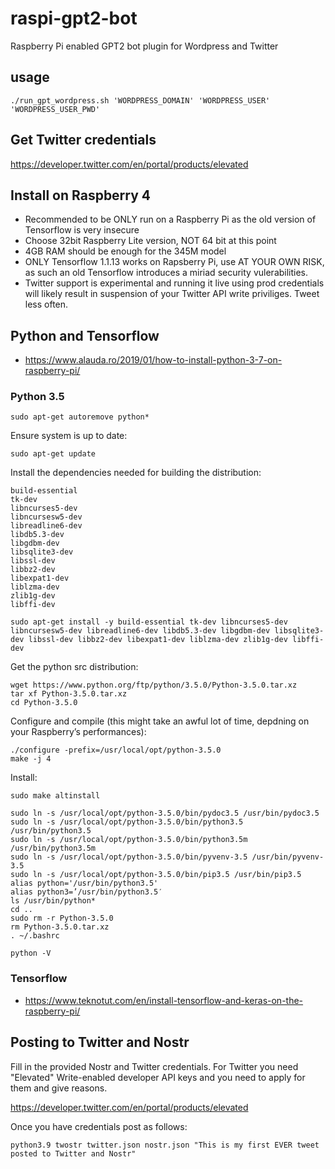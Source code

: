 # raspi-gpt2-bot
Raspberry Pi enabled GPT2 bot plugin for Wordpress and Twitter

## usage
```
./run_gpt_wordpress.sh 'WORDPRESS_DOMAIN' 'WORDPRESS_USER' 'WORDPRESS_USER_PWD'
```

## Get Twitter credentials
https://developer.twitter.com/en/portal/products/elevated

## Install on Raspberry 4
- Recommended to be ONLY run on a Raspberry Pi as the old version of Tensorflow
  is very insecure
- Choose 32bit Raspberry Lite version, NOT 64 bit at this point
- 4GB RAM should be enough for the 345M model
- ONLY Tensorflow 1.1.13 works on Rapsberry Pi, use AT YOUR OWN RISK,
  as such an old Tensorflow introduces a miriad security vulerabilities.
- Twitter support is experimental and running it live using prod credentials will
  likely result in suspension of your Twitter API write priviliges. Tweet less often.

## Python and Tensorflow
- https://www.alauda.ro/2019/01/how-to-install-python-3-7-on-raspberry-pi/
### Python 3.5
```
sudo apt-get autoremove python*
```
Ensure system is up to date:
```
sudo apt-get update
```
Install the dependencies needed for building the distribution:

    build-essential
    tk-dev
    libncurses5-dev
    libncursesw5-dev
    libreadline6-dev
    libdb5.3-dev
    libgdbm-dev
    libsqlite3-dev
    libssl-dev
    libbz2-dev
    libexpat1-dev
    liblzma-dev
    zlib1g-dev
    libffi-dev
```
sudo apt-get install -y build-essential tk-dev libncurses5-dev libncursesw5-dev libreadline6-dev libdb5.3-dev libgdbm-dev libsqlite3-dev libssl-dev libbz2-dev libexpat1-dev liblzma-dev zlib1g-dev libffi-dev
```
Get the python src distribution:
```
wget https://www.python.org/ftp/python/3.5.0/Python-3.5.0.tar.xz
tar xf Python-3.5.0.tar.xz
cd Python-3.5.0
```
Configure and compile (this might take an awful lot of time, depdning on your Raspberry’s performances):
```
./configure -prefix=/usr/local/opt/python-3.5.0
make -j 4
```
Install:

```
sudo make altinstall
```

```
sudo ln -s /usr/local/opt/python-3.5.0/bin/pydoc3.5 /usr/bin/pydoc3.5
sudo ln -s /usr/local/opt/python-3.5.0/bin/python3.5 /usr/bin/python3.5
sudo ln -s /usr/local/opt/python-3.5.0/bin/python3.5m /usr/bin/python3.5m
sudo ln -s /usr/local/opt/python-3.5.0/bin/pyvenv-3.5 /usr/bin/pyvenv-3.5
sudo ln -s /usr/local/opt/python-3.5.0/bin/pip3.5 /usr/bin/pip3.5
alias python='/usr/bin/python3.5'
alias python3=’/usr/bin/python3.5′
ls /usr/bin/python*
cd ..
sudo rm -r Python-3.5.0
rm Python-3.5.0.tar.xz
. ~/.bashrc

python -V
```
### Tensorflow
- https://www.teknotut.com/en/install-tensorflow-and-keras-on-the-raspberry-pi/



## Posting to Twitter and Nostr
Fill in the provided Nostr and Twitter credentials. For Twitter you need "Elevated" Write-enabled
developer API keys and you need to apply for them and give reasons.

https://developer.twitter.com/en/portal/products/elevated

Once you have credentials post as follows:

```
python3.9 twostr twitter.json nostr.json "This is my first EVER tweet posted to Twitter and Nostr"
```